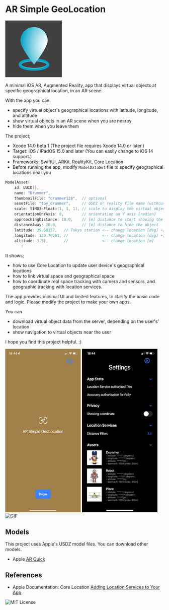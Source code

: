 # AR Simple GeoLocation

![AppIcon](images/appIcon180.png)

A minimal iOS AR, Augmented Reality, app that displays virtual objects 
at specific geographical location, in an AR scene.

With the app you can

- specify virtual object's geographical locations with latitude, longitude, and altitude
- show virtual objects in an AR scene when you are nearby
- hide them when you leave them

The project;

- Xcode 14.0 beta 1 (The project file requires Xcode 14.0 or later.)
- Target: iOS / iPadOS 15.0 and later (You can easily change to iOS 14 support.)
- Frameworks: SwiftUI, ARKit, RealityKit, Core Location
- Before running the app, modify `ModelDataSet` file to specify geographical locations near you

```swift:ModelDataSet.swift
ModelAsset(
    id: UUID(),
    name: "Drummer",
    thumbnailFile: "drummer128",  // optional
    assetFile: "toy_drummer",     // USDZ or reality file name (without ext)
    scale: SIMD3<Float>(1, 1, 1), // scale to display the virtual object
    orientationOnYAxis: 0,        // orientation on Y axis [radian]
    approachingDistance: 10.0,    // [m] distance to start showing the object
    distanceAway: 20.0,           // [m] distance to hide the object
    latitude: 35.68157,   // Tokyo station <-- change location [deg] +/-90
    longitude: 139.76561, //               <-- change location [deg] +/-180
    altitude: 3.5),       //               <-- change location [m]
       :
```

It shows;

- how to use Core Location to update user device's geographical locations
- how to link virtual space and geographical space
- how to coordinate real space tracking with camera and sensors, and geographic tracking with location services.

The app provides minimal UI and limited features, to clarify the basic code and logic.
Please modify the project to make your own apps.

You can

- download virtual object data from the server, depending on the user's' location
- show navigation to virtual objects near the user

I hope you find this project helpful. :)

![Image](images/ss1_240.PNG)
![Image](images/ss2_240.jpeg)
![GIF](images/gif_240p.gif)

## Models

This project uses Apple's USDZ model files. You can download other models.

- Apple [AR Quick](https://developer.apple.com/augmented-reality/quick-look/)

## References

- Apple Documentation: Core Location [Adding Location Services to Your App](https://developer.apple.com/documentation/corelocation/adding_location_services_to_your_app)

![MIT License](http://img.shields.io/badge/license-MIT-blue.svg?style=flat)
